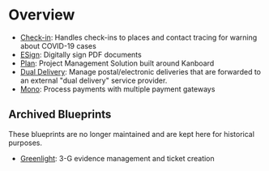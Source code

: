# Overview

- [Check-in](./check-in.md): Handles check-ins to places and contact tracing for warning about COVID-19 cases
- [ESign](./esign.md): Digitally sign PDF documents
- [Plan](./plan.md): Project Management Solution built around Kanboard
- [Dual Delivery](./dual-delivery.md): Manage postal/electronic deliveries that are forwarded to an external "dual delivery" service provider.
- [Mono](./mono.md): Process payments with multiple payment gateways

## Archived Blueprints

These blueprints are no longer maintained and are kept here for historical purposes.

- [Greenlight](./greenlight.md): 3-G evidence management and ticket creation
